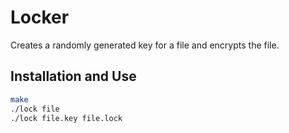 Locker
======

Creates a randomly generated key for a file and encrypts the file.

Installation and Use
--------------------

```sh
make
./lock file
./lock file.key file.lock
```
